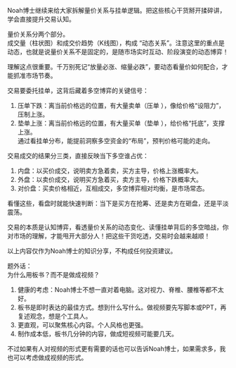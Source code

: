 Noah博士继续来给大家拆解量价关系与挂单逻辑。把这些核心干货掰开揉碎讲，学会直接提升交易认知。  

量价关系分两个部分。  
成交量（柱状图）和成交价趋势（K线图），构成 “动态关系”。注意这里的重点是动态，也就是说量价关系不是固定的，是随市场实时互动、阶段演变的动态博弈！

理解这点很重要。千万别死记“放量必涨、缩量必跌”，要动态看量价如何配合，才能抓准市场节奏。

交易要委托挂单，这背后藏着多空博弈的关键信号： 
1. 压单下跌：离当前价格远的位置，有大量卖单（压单 ），像给价格“设阻力”，压制上涨。  
2. 垫单上涨：离当前价格远的位置，有大量买单（垫单 ），给价格“托底”，支撑上涨。  
通过看挂单分布，能提前洞察多空资金的“布局”，预判价格可能的走向。  

交易成交的结果分三类，直接反映当下多空谁占优：  
1. 内盘：以买价成交，说明卖方急着卖，买方主导，价格上涨概率大。  
2. 外盘：以卖价成交，说明买方急着买，卖方主导，价格下跌概率大。  
3. 对价盘：买卖价格相近，互相成交，多空博弈相对均衡，是市场常态。  

看懂这些，看盘时就能快速判断：当下是买方在抢筹、还是卖方在砸盘，还是平淡震荡。 

交易的本质是认知博弈，看透量价关系的动态变化、读懂挂单背后的多空暗战，你对市场的理解，才能甩开大部分人！把这些干货吃透，交易时会越来越顺！ 

以上内容仅作为Noah博士的知识分享，不构成任何投资建议。  

题外话：  
为什么用板书？而不是做成视频？ 
1. 健康的考虑：Noah博士不想一直对着电脑。这对视力、脊椎、腰椎等都不太好。  
2. 板书是即时表达的最佳方式。想到什么写什么。做视频要先写脚本或PPT，再复述观念，想是个工具人。 
3. 更直观，可以聚焦核心内容。个人风格也更强。  
4. 制作成本低，板书几分钟的内容，做成短视频可能要几天。  

不过如果有人对视频的形式更有需要的话也可以告诉Noah博士，如果需求多，我也可以考虑做成视频的形式。  
